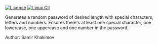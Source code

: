 
[![License](http://img.shields.io/:license-mit-blue.svg?style=flat-square)](http://badges.mit-license.org)
[![Linux CII](https://secret-retreat-6638.herokuapp.com/badge-silver.svg)](https://secret-retreat-6638.herokuapp.com/projects/2)

Generates a random password of desired length with special characters,
letters and numbers.  Ensures there's at least one special character,
one lowercase, one uppercase and one number in the password.

Author: Samir Khakimov

